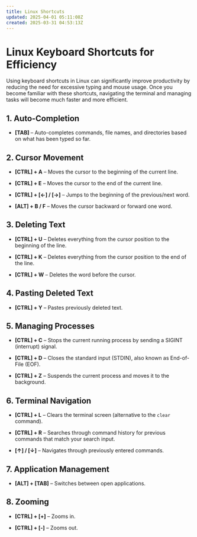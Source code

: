 ```yaml
---
title: Linux Shortcuts
updated: 2025-04-01 05:11:08Z
created: 2025-03-31 04:53:13Z
---
```


# **Linux Keyboard Shortcuts for Efficiency**

Using keyboard shortcuts in Linux can significantly improve productivity by reducing the need for excessive typing and mouse usage. Once you become familiar with these shortcuts, navigating the terminal and managing tasks will become much faster and more efficient.

## **1\. Auto-Completion**

- **\[TAB\]** – Auto-completes commands, file names, and directories based on what has been typed so far.

## **2\. Cursor Movement**

- **\[CTRL\] + A** – Moves the cursor to the beginning of the current line.
    
- **\[CTRL\] + E** – Moves the cursor to the end of the current line.
    
- **\[CTRL\] + \[←\] / \[→\]** – Jumps to the beginning of the previous/next word.
    
- **\[ALT\] + B / F** – Moves the cursor backward or forward one word.
    

## **3\. Deleting Text**

- **\[CTRL\] + U** – Deletes everything from the cursor position to the beginning of the line.
    
- **\[CTRL\] + K** – Deletes everything from the cursor position to the end of the line.
    
- **\[CTRL\] + W** – Deletes the word before the cursor.
    

## **4\. Pasting Deleted Text**

- **\[CTRL\] + Y** – Pastes previously deleted text.

## **5\. Managing Processes**

- **\[CTRL\] + C** – Stops the current running process by sending a SIGINT (interrupt) signal.
    
- **\[CTRL\] + D** – Closes the standard input (STDIN), also known as End-of-File (EOF).
    
- **\[CTRL\] + Z** – Suspends the current process and moves it to the background.
    

## **6\. Terminal Navigation**

- **\[CTRL\] + L** – Clears the terminal screen (alternative to the `clear` command).
    
- **\[CTRL\] + R** – Searches through command history for previous commands that match your search input.
    
- **\[↑\] / \[↓\]** – Navigates through previously entered commands.
    

## **7\. Application Management**

- **\[ALT\] + \[TAB\]** – Switches between open applications.

## **8\. Zooming**

- **\[CTRL\] + \[+\]** – Zooms in.
    
- **\[CTRL\] + \[-\]** – Zooms out.
    

&nbsp;